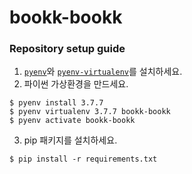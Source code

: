 # bookk-bookk

### Repository setup guide
1. [`pyenv`](https://github.com/pyenv/pyenv)와 [`pyenv-virtualenv`](https://github.com/pyenv/pyenv-virtualenv)를 설치하세요.
2. 파이썬 가상환경을 만드세요.
```
$ pyenv install 3.7.7
$ pyenv virtualenv 3.7.7 bookk-bookk
$ pyenv activate bookk-bookk
```
3. pip 패키지를 설치하세요.
```
$ pip install -r requirements.txt
```
